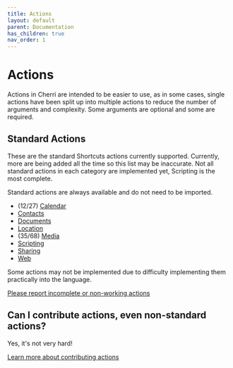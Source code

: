 ```yaml
---
title: Actions
layout: default
parent: Documentation
has_children: true
nav_order: 1
---
```


# Actions

Actions in Cherri are intended to be easier to use, as in some cases, single actions have been split up into multiple
actions to reduce the number of arguments and complexity. Some arguments are optional and some are required.

## Standard Actions

These are the standard Shortcuts actions currently supported. Currently, more are being added all the time so this list
may be inaccurate. Not all standard actions in each category are implemented yet, Scripting is the most complete.

Standard actions are always available and do not need to be imported.

- (12/27) [Calendar](standard/calendar)
- [Contacts](standard/contacts)
- [Documents](standard/documents)
- [Location](standard/location)
- (35/68) [Media](standard/media)
- [Scripting](standard/scripting)
- [Sharing](standard/sharing)
- [Web](standard/web)

Some actions may not be implemented due to difficulty implementing them practically into the language.

[Please report incomplete or non-working actions](https://github.com/electrikmilk/cherri/issues)

## Can I contribute actions, even non-standard actions?

Yes, it's not very hard!

[Learn more about contributing actions](/compiler/actions)
